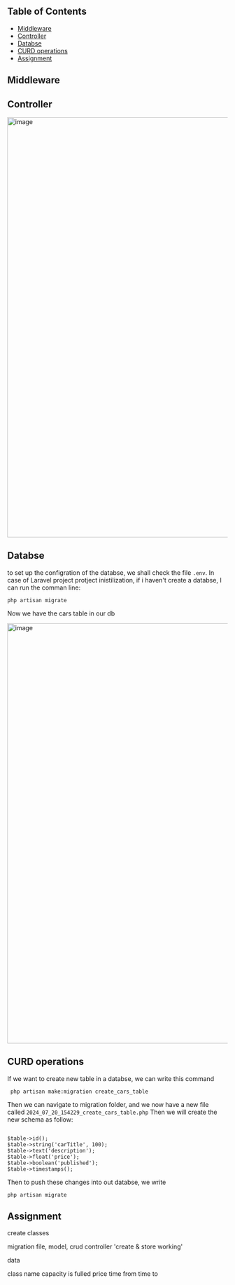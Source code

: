 

## Table of Contents
- [Middleware](#Middleware)
- [Controller](#Controller)
- [Databse](#Databse)
- [CURD operations](#CURD-operations)
- [Assignment](#Assignment)

## Middleware



## Controller
<img width="959" alt="image" src="https://github.com/user-attachments/assets/9f9c5661-f8c4-4909-946c-75a9db3cfca4">

## Databse
to set up the configration of the databse, we shall check the file ``` .env ```. In case of Laravel project protject inistilization, if i haven't create a databse, I can run the comman line:

``` php artisan migrate ```

Now we have the cars table in our db

<img width="959" alt="image" src="https://github.com/user-attachments/assets/f0a94e6c-2f44-46f2-85e2-3e2ee61119a1">


## CURD operations

If we want to create new table in a databse, we can write this command

``` php artisan make:migration create_cars_table```

Then we can navigate to migration folder, and we now have a new file called  ``` 2024_07_20_154229_create_cars_table.php ```
Then we will create the new schema as follow:

```

$table->id();
$table->string('carTitle', 100);
$table->text('description');
$table->float('price');
$table->boolean('published');
$table->timestamps();

```

Then to push these changes into out databse, we write

``` php artisan migrate ```
## Assignment

create classes

migration file, model, crud controller 'create & store working'

data

class name
capacity
is fulled
price
time from
time to

